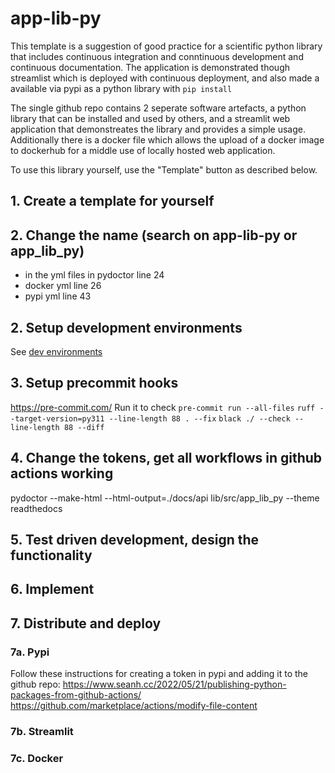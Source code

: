 # app-lib-py

This template is a suggestion of good practice for a scientific python library that includes continuous integration and conntinuous development and continuous documentation.
The application is demonstrated though streamlist which is deployed with continuous deployment, and also made a available via pypi as a python library with `pip install`

The single github repo contains 2 seperate software artefacts, a python library that can be installed and used by others, and a streamlit web application that demonstreates the library and provides a simple usage. Additionally there is a docker file which allows the upload of a docker image to dockerhub for a middle use of locally hosted web application.

To use this library yourself, use the "Template" button as described below.

## 1. Create a template for yourself

## 2. Change the name (search on app-lib-py or app_lib_py)
- in the yml files in pydoctor line 24
- docker yml line 26
- pypi yml line 43

## 2. Setup development environments
See [dev environments](dev.md)

## 3. Setup precommit hooks
https://pre-commit.com/
Run it to check
`pre-commit run --all-files`
`ruff --target-version=py311 --line-length 88 . --fix`
`black ./ --check --line-length 88 --diff`

## 4. Change the tokens, get all workflows in github actions working

pydoctor --make-html --html-output=./docs/api lib/src/app_lib_py --theme readthedocs

## 5. Test driven development, design the functionality

## 6. Implement

## 7. Distribute and deploy

### 7a. Pypi
Follow these instructions for creating a token in pypi and adding it to the github repo: https://www.seanh.cc/2022/05/21/publishing-python-packages-from-github-actions/
https://github.com/marketplace/actions/modify-file-content

### 7b. Streamlit

### 7c. Docker
